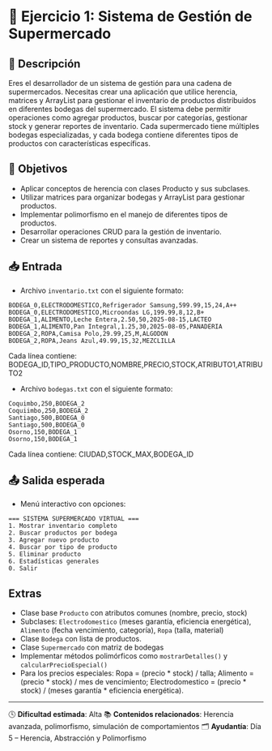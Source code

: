 # 🧪 Ejercicio 1: Sistema de Gestión de Supermercado

## 📝 Descripción
Eres el desarrollador de un sistema de gestión para una cadena de supermercados. Necesitas crear una aplicación que utilice herencia, matrices y ArrayList para gestionar el inventario de productos distribuidos en diferentes bodegas del supermercado. El sistema debe permitir operaciones como agregar productos, buscar por categorías, gestionar stock y generar reportes de inventario. Cada supermercado tiene múltiples bodegas especializadas, y cada bodega contiene diferentes tipos de productos con características específicas.

## 🎯 Objetivos
- Aplicar conceptos de herencia con clases Producto y sus subclases.
- Utilizar matrices para organizar bodegas y ArrayList para gestionar productos.
- Implementar polimorfismo en el manejo de diferentes tipos de productos.
- Desarrollar operaciones CRUD para la gestión de inventario.
- Crear un sistema de reportes y consultas avanzadas.

## 📥 Entrada
- Archivo `inventario.txt` con el siguiente formato:
```
BODEGA_0,ELECTRODOMESTICO,Refrigerador Samsung,599.99,15,24,A++
BODEGA_0,ELECTRODOMESTICO,Microondas LG,199.99,8,12,B+
BODEGA_1,ALIMENTO,Leche Entera,2.50,50,2025-08-15,LACTEO
BODEGA_1,ALIMENTO,Pan Integral,1.25,30,2025-08-05,PANADERIA
BODEGA_2,ROPA,Camisa Polo,29.99,25,M,ALGODON
BODEGA_2,ROPA,Jeans Azul,49.99,15,32,MEZCLILLA
```
Cada línea contiene: BODEGA_ID,TIPO_PRODUCTO,NOMBRE,PRECIO,STOCK,ATRIBUTO1,ATRIBUTO2

- Archivo `bodegas.txt` con el siguiente formato:
```
Coquimbo,250,BODEGA_2
Coquiimbo,250,BODEGA_2
Santiago,500,BODEGA_0
Santiago,500,BODEGA_0
Osorno,150,BODEGA_1
Osorno,150,BODEGA_1
```
Cada línea contiene: CIUDAD,STOCK_MAX,BODEGA_ID

## 📤 Salida esperada
- Menú interactivo con opciones:

```
=== SISTEMA SUPERMERCADO VIRTUAL ===
1. Mostrar inventario completo
2. Buscar productos por bodega
3. Agregar nuevo producto
4. Buscar por tipo de producto
5. Eliminar producto
6. Estadísticas generales
0. Salir
```

## Extras
- Clase base `Producto` con atributos comunes (nombre, precio, stock)
- Subclases: `Electrodomestico` (meses garantía, eficiencia energética), `Alimento` (fecha vencimiento, categoría), `Ropa` (talla, material)
- Clase `Bodega` con lista de productos.
- Clase `Supermercado` con matriz de bodegas
- Implementar métodos polimórficos como `mostrarDetalles()` y `calcularPrecioEspecial()`
- Para los precios especiales: Ropa = (precio * stock) / talla; Alimento = (precio * stock) / mes de vencimiento; Electrodomestico = (precio * stock) / (meses garantía * eficiencia energética).

---

🕓 **Dificultad estimada**: Alta
📚 **Contenidos relacionados**: Herencia avanzada, polimorfismo, simulación de comportamientos
🗂️ **Ayudantía**: Día 5 – Herencia, Abstracción y Polimorfismo
